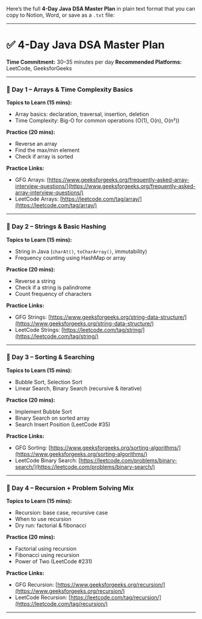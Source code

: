 Here’s the full **4-Day Java DSA Master Plan** in plain text format that you can copy to Notion, Word, or save as a `.txt` file:

---

# ✅ 4-Day Java DSA Master Plan

**Time Commitment:** 30–35 minutes per day
**Recommended Platforms:** LeetCode, GeeksforGeeks

---

### 📅 Day 1 – Arrays & Time Complexity Basics

**Topics to Learn (15 mins):**

* Array basics: declaration, traversal, insertion, deletion
* Time Complexity: Big-O for common operations (O(1), O(n), O(n²))

**Practice (20 mins):**

* Reverse an array
* Find the max/min element
* Check if array is sorted

**Practice Links:**

* GFG Arrays: [https://www.geeksforgeeks.org/frequently-asked-array-interview-questions/](https://www.geeksforgeeks.org/frequently-asked-array-interview-questions/)
* LeetCode Arrays: [https://leetcode.com/tag/array/](https://leetcode.com/tag/array/)

---

### 📅 Day 2 – Strings & Basic Hashing

**Topics to Learn (15 mins):**

* String in Java (`charAt()`, `toCharArray()`, immutability)
* Frequency counting using HashMap or array

**Practice (20 mins):**

* Reverse a string
* Check if a string is palindrome
* Count frequency of characters

**Practice Links:**

* GFG Strings: [https://www.geeksforgeeks.org/string-data-structure/](https://www.geeksforgeeks.org/string-data-structure/)
* LeetCode Strings: [https://leetcode.com/tag/string/](https://leetcode.com/tag/string/)

---

### 📅 Day 3 – Sorting & Searching

**Topics to Learn (15 mins):**

* Bubble Sort, Selection Sort
* Linear Search, Binary Search (recursive & iterative)

**Practice (20 mins):**

* Implement Bubble Sort
* Binary Search on sorted array
* Search Insert Position (LeetCode #35)

**Practice Links:**

* GFG Sorting: [https://www.geeksforgeeks.org/sorting-algorithms/](https://www.geeksforgeeks.org/sorting-algorithms/)
* LeetCode Binary Search: [https://leetcode.com/problems/binary-search/](https://leetcode.com/problems/binary-search/)

---

### 📅 Day 4 – Recursion + Problem Solving Mix

**Topics to Learn (15 mins):**

* Recursion: base case, recursive case
* When to use recursion
* Dry run: factorial & fibonacci

**Practice (20 mins):**

* Factorial using recursion
* Fibonacci using recursion
* Power of Two (LeetCode #231)

**Practice Links:**

* GFG Recursion: [https://www.geeksforgeeks.org/recursion/](https://www.geeksforgeeks.org/recursion/)
* LeetCode Recursion: [https://leetcode.com/tag/recursion/](https://leetcode.com/tag/recursion/)

---
